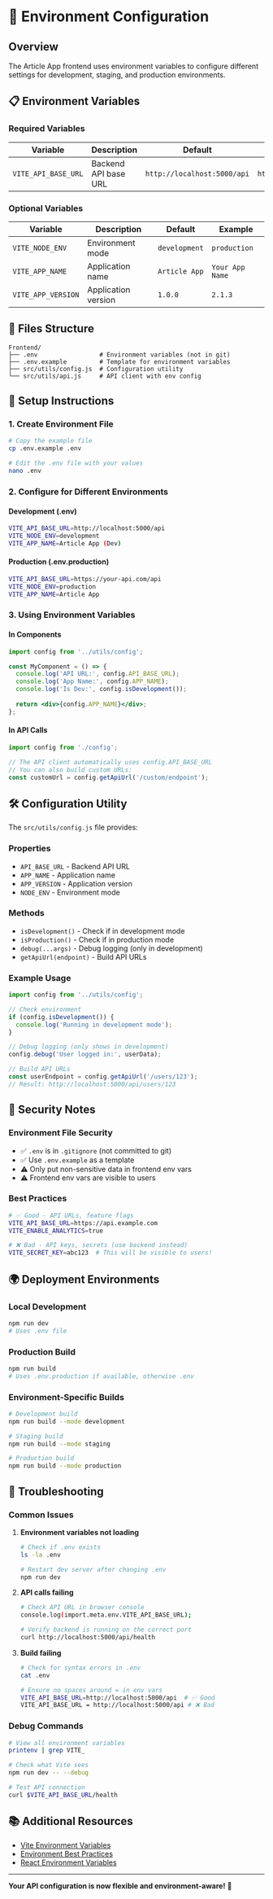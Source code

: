 # 🔧 Environment Configuration

## Overview

The Article App frontend uses environment variables to configure different settings for development, staging, and production environments.

## 📋 Environment Variables

### Required Variables

| Variable | Description | Default | Example |
|----------|-------------|---------|---------|
| `VITE_API_BASE_URL` | Backend API base URL | `http://localhost:5000/api` | `https://api.yoursite.com/api` |

### Optional Variables

| Variable | Description | Default | Example |
|----------|-------------|---------|---------|
| `VITE_NODE_ENV` | Environment mode | `development` | `production` |
| `VITE_APP_NAME` | Application name | `Article App` | `Your App Name` |
| `VITE_APP_VERSION` | Application version | `1.0.0` | `2.1.3` |

## 📁 Files Structure

```
Frontend/
├── .env                 # Environment variables (not in git)
├── .env.example         # Template for environment variables
├── src/utils/config.js  # Configuration utility
└── src/utils/api.js     # API client with env config
```

## 🚀 Setup Instructions

### 1. Create Environment File

```bash
# Copy the example file
cp .env.example .env

# Edit the .env file with your values
nano .env
```

### 2. Configure for Different Environments

#### Development (.env)
```bash
VITE_API_BASE_URL=http://localhost:5000/api
VITE_NODE_ENV=development
VITE_APP_NAME=Article App (Dev)
```

#### Production (.env.production)
```bash
VITE_API_BASE_URL=https://your-api.com/api
VITE_NODE_ENV=production
VITE_APP_NAME=Article App
```

### 3. Using Environment Variables

#### In Components
```jsx
import config from '../utils/config';

const MyComponent = () => {
  console.log('API URL:', config.API_BASE_URL);
  console.log('App Name:', config.APP_NAME);
  console.log('Is Dev:', config.isDevelopment());
  
  return <div>{config.APP_NAME}</div>;
};
```

#### In API Calls
```javascript
import config from './config';

// The API client automatically uses config.API_BASE_URL
// You can also build custom URLs:
const customUrl = config.getApiUrl('/custom/endpoint');
```

## 🛠️ Configuration Utility

The `src/utils/config.js` file provides:

### Properties
- `API_BASE_URL` - Backend API URL
- `APP_NAME` - Application name
- `APP_VERSION` - Application version
- `NODE_ENV` - Environment mode

### Methods
- `isDevelopment()` - Check if in development mode
- `isProduction()` - Check if in production mode
- `debug(...args)` - Debug logging (only in development)
- `getApiUrl(endpoint)` - Build API URLs

### Example Usage
```javascript
import config from '../utils/config';

// Check environment
if (config.isDevelopment()) {
  console.log('Running in development mode');
}

// Debug logging (only shows in development)
config.debug('User logged in:', userData);

// Build API URLs
const userEndpoint = config.getApiUrl('/users/123');
// Result: http://localhost:5000/api/users/123
```

## 🔐 Security Notes

### Environment File Security
- ✅ `.env` is in `.gitignore` (not committed to git)
- ✅ Use `.env.example` as a template
- ⚠️ Only put non-sensitive data in frontend env vars
- ⚠️ Frontend env vars are visible to users

### Best Practices
```bash
# ✅ Good - API URLs, feature flags
VITE_API_BASE_URL=https://api.example.com
VITE_ENABLE_ANALYTICS=true

# ❌ Bad - API keys, secrets (use backend instead)
VITE_SECRET_KEY=abc123  # This will be visible to users!
```

## 🌍 Deployment Environments

### Local Development
```bash
npm run dev
# Uses .env file
```

### Production Build
```bash
npm run build
# Uses .env.production if available, otherwise .env
```

### Environment-Specific Builds
```bash
# Development build
npm run build --mode development

# Staging build  
npm run build --mode staging

# Production build
npm run build --mode production
```

## 🐛 Troubleshooting

### Common Issues

1. **Environment variables not loading**
   ```bash
   # Check if .env exists
   ls -la .env
   
   # Restart dev server after changing .env
   npm run dev
   ```

2. **API calls failing**
   ```bash
   # Check API URL in browser console
   console.log(import.meta.env.VITE_API_BASE_URL);
   
   # Verify backend is running on the correct port
   curl http://localhost:5000/api/health
   ```

3. **Build failing**
   ```bash
   # Check for syntax errors in .env
   cat .env
   
   # Ensure no spaces around = in env vars
   VITE_API_BASE_URL=http://localhost:5000/api  # ✅ Good
   VITE_API_BASE_URL = http://localhost:5000/api # ❌ Bad
   ```

### Debug Commands

```bash
# View all environment variables
printenv | grep VITE_

# Check what Vite sees
npm run dev -- --debug

# Test API connection
curl $VITE_API_BASE_URL/health
```

## 📚 Additional Resources

- [Vite Environment Variables](https://vitejs.dev/guide/env-and-mode.html)
- [Environment Best Practices](https://12factor.net/config)
- [React Environment Variables](https://create-react-app.dev/docs/adding-custom-environment-variables/)

---

**Your API configuration is now flexible and environment-aware!** 🎉
